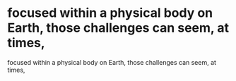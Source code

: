 # focused within a physical body on Earth, those challenges can seem, at times,

focused within a physical body on Earth, those challenges can seem, at times,